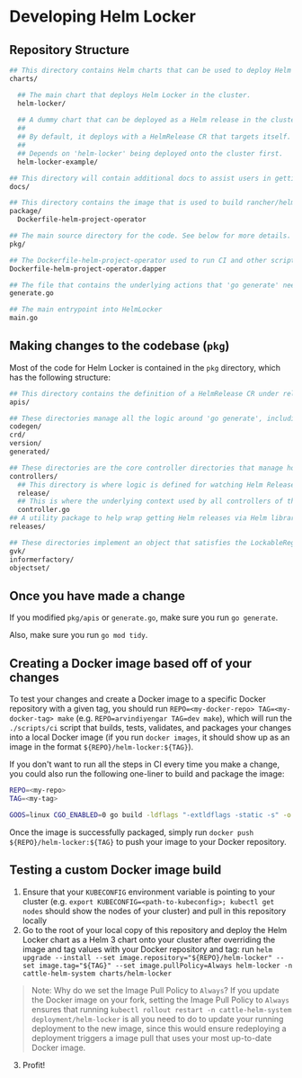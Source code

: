 # Developing Helm Locker

## Repository Structure

```bash
## This directory contains Helm charts that can be used to deploy Helm Locker in a Kubernetes cluster in the cattle-helm-system namespace
charts/

  ## The main chart that deploys Helm Locker in the cluster.
  helm-locker/
  
  ## A dummy chart that can be deployed as a Helm release in the cluster under the release name 'helm-locker-example' and the namespace 'cattle-helm-system'
  ##
  ## By default, it deploys with a HelmRelease CR that targets itself.
  ##
  ## Depends on 'helm-locker' being deployed onto the cluster first.
  helm-locker-example/

## This directory will contain additional docs to assist users in getting started with using Helm Locker
docs/

## This directory contains the image that is used to build rancher/helm-locker, which is hosted on hub.docker.com
package/
  Dockerfile-helm-project-operator

## The main source directory for the code. See below for more details.
pkg/

## The Dockerfile-helm-project-operator used to run CI and other scripts executed by make in a Docker container (powered by https://github.com/rancher/dapper)
Dockerfile-helm-project-operator.dapper

## The file that contains the underlying actions that 'go generate' needs to execute on a call to it. Includes the logic for generating controllers and updating crds.yaml under the crds/ directory
generate.go

## The main entrypoint into HelmLocker
main.go
```

## Making changes to the codebase (`pkg`)

Most of the code for Helm Locker is contained in the `pkg` directory, which has the following structure:

```bash
## This directory contains the definition of a HelmRelease CR under release.go; if you need to add new fields to HelmRelease CRs, this is where you would make the change
apis/

## These directories manage all the logic around 'go generate', including the creation of the 'generated/' directory that contains all the underlying controllers that are auto-generated based on the API definition of the HelmRelease CR defined under 'apis/'
codegen/
crd/
version/
generated/

## These directories are the core controller directories that manage how the operator watches HelmReleases and executes operations on the underlying in-memory ObjectSet LockableRegister (Lock, Unlock, Set, Delete)
controllers/
  ## This directory is where logic is defined for watching Helm Release Secrets targeted by HelmReleases and automatically keeping resources locked or unlocked
  release/
  ## This is where the underlying context used by all controllers of this operator are registered, all using the same underlying SharedControllerFactory
  controller.go
## A utility package to help wrap getting Helm releases via Helm library calls
releases/

## These directories implement an object that satisfies the LockableRegister interface; it is used as an underlying set of libraries that Helm Locker calls upon to achieve locking or unlocking HelmReleases (tracked as ObjectSets, or a []runtime.Object) and dynamically starting controllers based on GVKs observed in tracked object sets
gvk/
informerfactory/
objectset/
```

## Once you have made a change

If you modified `pkg/apis` or `generate.go`, make sure you run `go generate`.

Also, make sure you run `go mod tidy`.

## Creating a Docker image based off of your changes

To test your changes and create a Docker image to a specific Docker repository with a given tag, you should run `REPO=<my-docker-repo> TAG=<my-docker-tag> make` (e.g. `REPO=arvindiyengar TAG=dev make`), which will run the `./scripts/ci` script that builds, tests, validates, and packages your changes into a local Docker image (if you run `docker images`, it should show up as an image in the format `${REPO}/helm-locker:${TAG}`).

If you don't want to run all the steps in CI every time you make a change, you could also run the following one-liner to build and package the image:

```bash
REPO=<my-repo>
TAG=<my-tag>

GOOS=linux CGO_ENABLED=0 go build -ldflags "-extldflags -static -s" -o bin/helm-locker && REPO=${REPO} TAG=${TAG} make package
```

Once the image is successfully packaged, simply run `docker push ${REPO}/helm-locker:${TAG}` to push your image to your Docker repository.

## Testing a custom Docker image build

1. Ensure that your `KUBECONFIG` environment variable is pointing to your cluster (e.g. `export KUBECONFIG=<path-to-kubeconfig>; kubectl get nodes` should show the nodes of your cluster) and pull in this repository locally
2. Go to the root of your local copy of this repository and deploy the Helm Locker chart as a Helm 3 chart onto your cluster after overriding the image and tag values with your Docker repository and tag: run `helm upgrade --install --set image.repository="${REPO}/helm-locker" --set image.tag="${TAG}" --set image.pullPolicy=Always helm-locker -n cattle-helm-system charts/helm-locker`
> Note: Why do we set the Image Pull Policy to `Always`? If you update the Docker image on your fork, setting the Image Pull Policy to `Always` ensures that running `kubectl rollout restart -n cattle-helm-system deployment/helm-locker` is all you need to do to update your running deployment to the new image, since this would ensure redeploying a deployment triggers a image pull that uses your most up-to-date Docker image.
3. Profit!